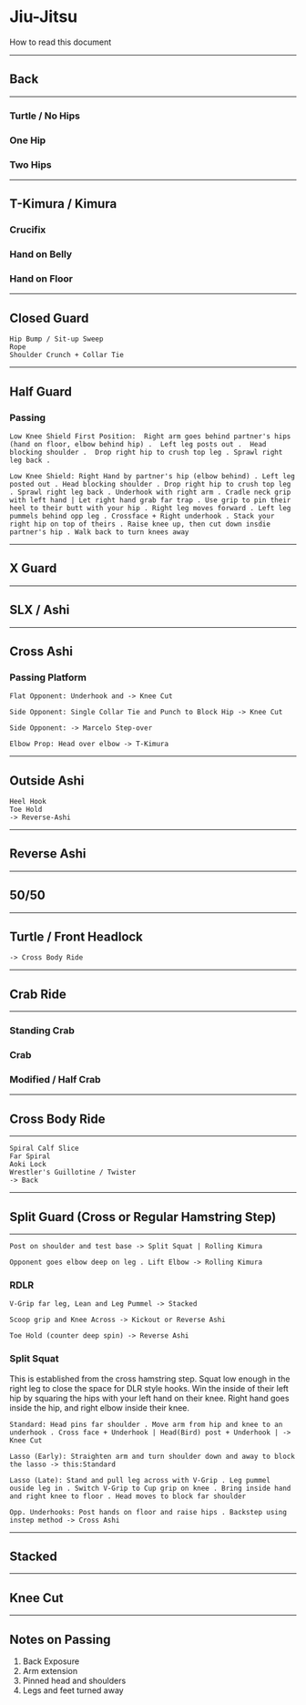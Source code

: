 # Jiu-Jitsu

How to read this document

---

## Back

---

### Turtle / No Hips

### One Hip

### Two Hips

---

## T-Kimura / Kimura

### Crucifix

### Hand on Belly

### Hand on Floor

---

## Closed Guard

    Hip Bump / Sit-up Sweep
    Rope
    Shoulder Crunch + Collar Tie

---

## Half Guard

### Passing

    Low Knee Shield First Position:  Right arm goes behind partner's hips (hand on floor, elbow behind hip) .  Left leg posts out .  Head blocking shoulder .  Drop right hip to crush top leg . Sprawl right leg back . 
    
    Low Knee Shield: Right Hand by partner's hip (elbow behind) . Left leg posted out . Head blocking shoulder . Drop right hip to crush top leg . Sprawl right leg back . Underhook with right arm . Cradle neck grip with left hand | Let right hand grab far trap . Use grip to pin their heel to their butt with your hip . Right leg moves forward . Left leg pummels behind opp leg . Crossface + Right underhook . Stack your right hip on top of theirs . Raise knee up, then cut down insdie partner's hip . Walk back to turn knees away

---

## X Guard

---

## SLX / Ashi

---

## Cross Ashi

### Passing Platform

    Flat Opponent: Underhook and -> Knee Cut

    Side Opponent: Single Collar Tie and Punch to Block Hip -> Knee Cut

    Side Opponent: -> Marcelo Step-over

    Elbow Prop: Head over elbow -> T-Kimura

---

## Outside Ashi

    Heel Hook
    Toe Hold
    -> Reverse-Ashi

---

## Reverse Ashi

---

## 50/50

---

## Turtle / Front Headlock

    -> Cross Body Ride

---

## Crab Ride

---

### Standing Crab

### Crab

### Modified / Half Crab

---

## Cross Body Ride

---

    Spiral Calf Slice
    Far Spiral
    Aoki Lock
    Wrestler's Guillotine / Twister
    -> Back

---

## Split Guard (Cross or Regular Hamstring Step)

---

    Post on shoulder and test base -> Split Squat | Rolling Kimura

    Opponent goes elbow deep on leg . Lift Elbow -> Rolling Kimura
### RDLR

    V-Grip far leg, Lean and Leg Pummel -> Stacked

    Scoop grip and Knee Across -> Kickout or Reverse Ashi

    Toe Hold (counter deep spin) -> Reverse Ashi

### Split Squat

This is established from the cross hamstring step.  Squat low enough in the right leg to close the space for DLR style hooks.  Win the inside of their left hip by squaring the hips with your left hand on their knee.  Right hand goes inside the hip, and right elbow inside their knee.
  
    Standard: Head pins far shoulder . Move arm from hip and knee to an underhook . Cross face + Underhook | Head(Bird) post + Underhook | -> Knee Cut

    Lasso (Early): Straighten arm and turn shoulder down and away to block the lasso -> this:Standard

    Lasso (Late): Stand and pull leg across with V-Grip . Leg pummel ouside leg in . Switch V-Grip to Cup grip on knee . Bring inside hand and right knee to floor . Head moves to block far shoulder

    Opp. Underhooks: Post hands on floor and raise hips . Backstep using instep method -> Cross Ashi

---

## Stacked

---

## Knee Cut

---

## Notes on Passing

1. Back Exposure
2. Arm extension
3. Pinned head and shoulders
4. Legs and feet turned away